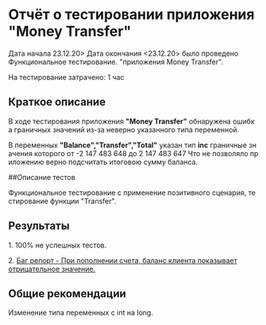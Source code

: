 # Отчёт о тестировании приложения "Money Transfer"
Дата начала 23.12.20> Дата окончания <23.12.20> было проведено Функциональное тестирование. "приложения Money Transfer".

На тестирование затрачено: 1 час

## Краткое описание

В ходе тестирования приложения **"Money Transfer"** обнаружена ошибка граничных значений из-за неверно указанного типа переменной.

В переменных **"Balance","Transfer","Total"** указан тип **inc** граничные значения которого от -2 147 483 648 до 2 147 483 647 Что не позволяло приложению верно подсчитать итоговою сумму баланса.

##Описание тестов

Функциональное тестирование с применение позитивного сценария, тестирование функции "Transfer".

## Результаты

1. 100% не успешных тестов.

2. [Баг репорт - При пополнении счета, баланс клиента показывает отрицательное значение.](https://github.com/Zipozz/Money-Transfer/issues/1)

## Общие рекомендации

Изменение типа переменных с int на long.
